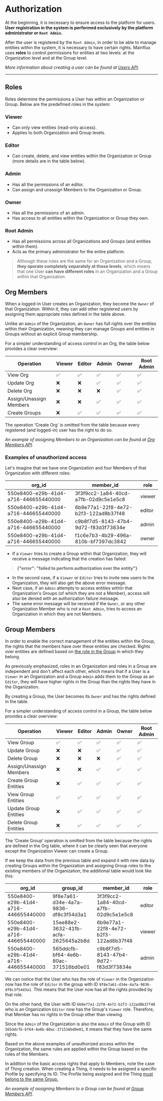 # Authorization

At the beginning, it is necessary to ensure access to the platform for users. 
__User registration in the system is performed exclusively by the platform administrator or `Root Admin`.__


After the user is registered by the `Root Admin`, in order to be able to manage entities within the system, it is necessary to have certain rights.
Mainflux uses **roles** to control permissions for entities at two levels: at the Organization level and at the Group level.

*More information about creating a user can be found at [Users API](api.md#users)*.

---
## Roles
Roles determine the permissions a User has within an Organization or Group.
Below are the predefined roles in the system:

### Viewer
- Can only view entities (read-only access).
- Applies to both Organization and Group levels.

### Editor
- Can create, delete, and view entities within the Organization or Group (more details are in the table below).

### Admin
- Has all the permissions of an editor.
- Can assign and unassign Members to the Organization or Group.

### Owner
- Has all the permissions of an admin.
- Has access to all entities within the Organization or Group they own.

### Root Admin
- Has all permissions across all Organizations and Groups (and entities within them).
- Acts as the primary administrator for the entire platform.


> Although these roles are the same for an Organization and a Group, **they operate completely separately at those levels**, 
> which means that one User **can have different roles** in an Organization and a Group within that Organization.

## Org Members

When a logged-in User creates an Organization, they become the `Owner` of that Organization.
Within it, they can add other registered users by assigning them appropriate roles defined in the table above.

Unlike an `Admin` of the Organization, an `Owner` has full rights over the entities within their Organization, meaning they can manage Groups and entities in Groups without an explicit Group membership.

For a simpler understanding of access control in an Org, the table below provides a clear overview:

| Operation               | Viewer | Editor | Admin | Owner | Root Admin | 
|-------------------------|--------|--------|-------|-------|------------|
| View Org                | ✅      | ✅      | ✅     | ✅     | ✅          | 
| Update Org              | ❌      | ❌      | ✅     | ✅     | ✅          | 
| Delete Org              | ❌      | ❌      | ❌     | ✅     | ✅          | 
| Assign/Unassign Members | ❌      | ❌      | ✅     | ✅     | ✅          | 
| Create Groups           | ❌      | ✅      | ✅     | ✅     | ✅          | 

The operation 'Create Org' is omitted from the table because every registered (and logged-in) user has the right to do so.

*An example of assigning Members to an Organization can be found at [Org Members API](api.md#org-members).*

### Examples of unauthorized access

Let's imagine that we have one Organization and four Members of that Organization with different roles:
 
| org_id                               | member_id                            | role   |
  |--------------------------------------|--------------------------------------|--------|
  | 550e8400-e29b-41d4-a716-446655440000 | 3f3f9cc2-1a84-40cd-a7fb-02d9c5e1e5c8 | viewer |
| 550e8400-e29b-41d4-a716-446655440000 | 6b9e77a1-22f8-4e72-b2f3-122ad8b37f48 | editor |
| 550e8400-e29b-41d4-a716-446655440000 | c9b8f7d5-8143-47b4-9d72-f83d3f73834e | admin  |
| 550e8400-e29b-41d4-a716-446655440000 | f1c6e7b3-4b29-496a-810b-bf7397dc3842 | owner  |

- If a `Viewer` tries to create a Group within that Organization, they will receive a message indicating that the creation has failed:

> **{"error": "failed to perform authorization over the entity"}**

- In the second case, if a `Viewer` or `Editor` tries to invite new users to the Organization, they will also get the above error message.
- Next case, if an `Admin` attempts to access entities within that Organization's Groups (of which they are not a Member), access will also be denied with an authorization failure message.
- The same error message will be received if the `Owner`, or any other Organization Member who is not a `Root Admin`, tries to access an Organization in which they are not Members.

## Group Members

In order to enable the correct management of the entities within the Group, the rights that the members have over these entities are checked.
Rights over entities are defined based on <u>the role in the Group</u> in which they belong.

As previously emphasized, roles in an Organization and roles in a Group are independent and don't affect each other, which means that if a User is a `Viewer` in an Organization and a Group `Admin` adds them to the Group as an `Editor`, they will have higher rights in the Group than the rights they have in the Organization.

By creating a Group, the User becomes its `Owner` and has the rights defined in the table.

For a simpler understanding of access control in a Group, the table below provides a clear overview:

| Operation               | Viewer | Editor | Admin | Owner | Root Admin | 
|-------------------------|--------|--------|-------|-------|------------|
| View Group              | ✅      | ✅      | ✅     | ✅     | ✅          | 
| Update Group            | ❌      | ❌      | ✅     | ✅     | ✅          | 
| Delete Group            | ❌      | ❌      | ❌     | ✅     | ✅          | 
| Assign/Unassign Members | ❌      | ❌      | ✅     | ✅     | ✅          | 
| Create Group Entities   | ❌      | ✅      | ✅     | ✅     | ✅          | 
| View Group Entities     | ✅      | ✅      | ✅     | ✅     | ✅          |
| Update Group Entities   | ❌      | ✅      | ✅     | ✅     | ✅          |
| Delete Group Entities   | ❌      | ✅      | ✅     | ✅     | ✅          |

The 'Create Group' operation is omitted from the table because the rights are defined in the Org table, where it can be clearly seen that everyone except the Organization Viewer can create a Group.

If we keep the data from the previous table and expand it with new data by creating Groups within the Organization and assigning Group roles to the existing members of the Organization, 
the additional table would look like this:

| org_id                               | group_id                             | member_id                            | role   |
|--------------------------------------|--------------------------------------|--------------------------------------|--------|
| 550e8400-e29b-41d4-a716-446655440000 | 9f8e7a61-d34e-4a7a-9836-df8c3f54d3a1 | 3f3f9cc2-1a84-40cd-a7fb-02d9c5e1e5c8 | editor |
| 550e8400-e29b-41d4-a716-446655440000 | 15ee88e2-3632-41fb-acfa-2625645a2b8d | 6b9e77a1-22f8-4e72-b2f3-122ad8b37f48 | viewer |
| 550e8400-e29b-41d4-a716-446655440000 | 565ddcfb-bf64-4e6b-80ac-371516bd0e01 | c9b8f7d5-8143-47b4-9d72-f83d3f73834e | admin  |

We can notice that the User who has the role of `Viewer` in the Organization now has the role of `Editor` in the group with ID `9f8e7a61-d34e-4a7a-9836-df8c3f54d3a1`. 
This means that the User now has all the rights provided by that role.

On the other hand, the User with ID `6b9e77a1-22f8-4e72-b2f3-122ad8b37f48` who is an Organization `Editor` now has the Group's `Viewer` role. 
Therefore, that Member has no rights in the Group other than viewing.

Since the `Admin` of the Organization is also the `Admin` of the Group with ID `565ddcfb-bf64-4e6b-80ac-371516bd0e01`, it means that they have the same rights.

Based on the above examples of unauthorized access within the Organization, the same rules are applied within the Group based on the roles of the Members.

In addition to the basic access rights that apply to Members, note the case of Thing creation.
When creating a Thing, it needs to be assigned a specific Profile by specifying its ID. The Profile being assigned and the Thing <u> must belong to the same Group. </u>

*An example of assigning Members to a Group can be found at [Group Members API](api.md#group-members).*
